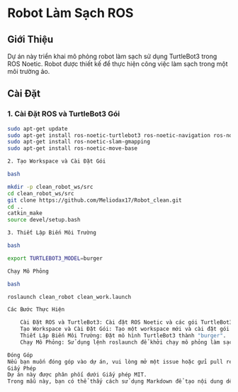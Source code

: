 # Robot Làm Sạch ROS

## Giới Thiệu
Dự án này triển khai mô phỏng robot làm sạch sử dụng TurtleBot3 trong ROS Noetic. Robot được thiết kế để thực hiện công việc làm sạch trong một môi trường ảo.

## Cài Đặt

### 1. Cài Đặt ROS và TurtleBot3 Gói
```bash
sudo apt-get update
sudo apt-get install ros-noetic-turtlebot3 ros-noetic-navigation ros-noetic-dwa-local-planner ros-noetic-slam-karto
sudo apt-get install ros-noetic-slam-gmapping
sudo apt-get install ros-noetic-move-base

2. Tạo Workspace và Cài Đặt Gói

bash

mkdir -p clean_robot_ws/src
cd clean_robot_ws/src
git clone https://github.com/Meliodax17/Robot_clean.git
cd ..
catkin_make
source devel/setup.bash

3. Thiết Lập Biến Môi Trường

bash

export TURTLEBOT3_MODEL=burger

Chạy Mô Phỏng

bash

roslaunch clean_robot clean_work.launch

Các Bước Thực Hiện

    Cài Đặt ROS và TurtleBot3: Cài đặt ROS Noetic và các gói TurtleBot3 cần thiết.
    Tạo Workspace và Cài Đặt Gói: Tạo một workspace mới và cài đặt gói từ repository.
    Thiết Lập Biến Môi Trường: Đặt mô hình TurtleBot3 thành "burger".
    Chạy Mô Phỏng: Sử dụng lệnh roslaunch để khởi chạy mô phỏng làm sạch.

Đóng Góp
Nếu bạn muốn đóng góp vào dự án, vui lòng mở một issue hoặc gửi pull request.
Giấy Phép
Dự án này được phân phối dưới Giấy phép MIT.
Trong mẫu này, bạn có thể thấy cách sử dụng Markdown để tạo nội dung dễ đọc và tổ chức. Hãy thay đổi thông tin và mô tả dự án sao cho phù hợp với nhu cầu của bạn.

